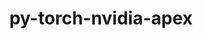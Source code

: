 ---
title: "py-torch-nvidia-apex"
layout: cache
categories: [package, develop]
meta: {"versions": ["2020-10-19"], "compilers": ["gcc@=11.3.0", "gcc@=7.3.1"], "oss": ["amzn2", "ubuntu22.04"], "platforms": ["linux"], "targets": ["ivybridge", "x86_64_v3", "x86_64_v4"], "stacks": ["ml-linux-x86_64-cpu", "ml-linux-x86_64-cuda"], "num_specs": 44, "num_specs_by_stack": {"ml-linux-x86_64-cuda": 8, "ml-linux-x86_64-cpu": 6}}
spec_details: [{"hash": "gy65opokes4ppp3siiunxewtew3bpb5l", "compiler": "gcc@=7.3.1", "versions": ["2020-10-19"], "os": "amzn2", "platform": "linux", "target": "ivybridge", "variants": ["build_system=python_pip", "+cuda", "cuda_arch=80", "patches=da5e883"], "stacks": [], "size": "-", "tarball": "https://binaries.spack.io/develop/build_cache/linux-amzn2-ivybridge/gcc-7.3.1/py-torch-nvidia-apex-2020-10-19/linux-amzn2-ivybridge-gcc-7.3.1-py-torch-nvidia-apex-2020-10-19-gy65opokes4ppp3siiunxewtew3bpb5l.spack"}, {"hash": "qw4lbuasgsvaxwtettic56s2wflhl2k2", "compiler": "gcc@=7.3.1", "versions": ["2020-10-19"], "os": "amzn2", "platform": "linux", "target": "ivybridge", "variants": ["build_system=python_pip", "+cuda", "cuda_arch=80", "patches=da5e883"], "stacks": [], "size": "-", "tarball": "https://binaries.spack.io/develop/build_cache/linux-amzn2-ivybridge/gcc-7.3.1/py-torch-nvidia-apex-2020-10-19/linux-amzn2-ivybridge-gcc-7.3.1-py-torch-nvidia-apex-2020-10-19-qw4lbuasgsvaxwtettic56s2wflhl2k2.spack"}, {"hash": "lww3kozhkhjgjcmz7q4t752xr5jjgsf3", "compiler": "gcc@=7.3.1", "versions": ["2020-10-19"], "os": "amzn2", "platform": "linux", "target": "ivybridge", "variants": ["build_system=python_pip", "+cuda", "cuda_arch=80", "patches=da5e883"], "stacks": [], "size": "-", "tarball": "https://binaries.spack.io/develop/build_cache/linux-amzn2-ivybridge/gcc-7.3.1/py-torch-nvidia-apex-2020-10-19/linux-amzn2-ivybridge-gcc-7.3.1-py-torch-nvidia-apex-2020-10-19-lww3kozhkhjgjcmz7q4t752xr5jjgsf3.spack"}, {"hash": "nxu2abdnoxedgswvorwl4swdjx2jiwzh", "compiler": "gcc@=7.3.1", "versions": ["2020-10-19"], "os": "amzn2", "platform": "linux", "target": "ivybridge", "variants": ["build_system=python_pip", "~cuda", "patches=da5e883"], "stacks": [], "size": "-", "tarball": "https://binaries.spack.io/develop/build_cache/linux-amzn2-ivybridge/gcc-7.3.1/py-torch-nvidia-apex-2020-10-19/linux-amzn2-ivybridge-gcc-7.3.1-py-torch-nvidia-apex-2020-10-19-nxu2abdnoxedgswvorwl4swdjx2jiwzh.spack"}, {"hash": "q2gna7c4un6o5rot3co4so3lchn5aus4", "compiler": "gcc@=7.3.1", "versions": ["2020-10-19"], "os": "amzn2", "platform": "linux", "target": "ivybridge", "variants": ["build_system=python_pip", "+cuda", "cuda_arch=80", "patches=da5e883"], "stacks": [], "size": "-", "tarball": "https://binaries.spack.io/develop/build_cache/linux-amzn2-ivybridge/gcc-7.3.1/py-torch-nvidia-apex-2020-10-19/linux-amzn2-ivybridge-gcc-7.3.1-py-torch-nvidia-apex-2020-10-19-q2gna7c4un6o5rot3co4so3lchn5aus4.spack"}, {"hash": "m46mnfzbx4ie45co7ek65eyvynklbarq", "compiler": "gcc@=7.3.1", "versions": ["2020-10-19"], "os": "amzn2", "platform": "linux", "target": "ivybridge", "variants": ["build_system=python_pip", "~cuda", "patches=da5e883"], "stacks": [], "size": "-", "tarball": "https://binaries.spack.io/develop/build_cache/linux-amzn2-ivybridge/gcc-7.3.1/py-torch-nvidia-apex-2020-10-19/linux-amzn2-ivybridge-gcc-7.3.1-py-torch-nvidia-apex-2020-10-19-m46mnfzbx4ie45co7ek65eyvynklbarq.spack"}, {"hash": "sciglnftv3sexmcd6smio5mzixvyrhjy", "compiler": "gcc@=7.3.1", "versions": ["2020-10-19"], "os": "amzn2", "platform": "linux", "target": "ivybridge", "variants": ["build_system=python_pip", "~cuda", "patches=da5e883"], "stacks": [], "size": "-", "tarball": "https://binaries.spack.io/develop/build_cache/linux-amzn2-ivybridge/gcc-7.3.1/py-torch-nvidia-apex-2020-10-19/linux-amzn2-ivybridge-gcc-7.3.1-py-torch-nvidia-apex-2020-10-19-sciglnftv3sexmcd6smio5mzixvyrhjy.spack"}, {"hash": "a2sdppyi7bzgumxpa27cdg35efnlal4g", "compiler": "gcc@=7.3.1", "versions": ["2020-10-19"], "os": "amzn2", "platform": "linux", "target": "x86_64_v3", "variants": ["build_system=python_pip", "+cuda", "cuda_arch=80", "patches=da5e883"], "stacks": [], "size": "-", "tarball": "https://binaries.spack.io/develop/build_cache/linux-amzn2-x86_64_v3/gcc-7.3.1/py-torch-nvidia-apex-2020-10-19/linux-amzn2-x86_64_v3-gcc-7.3.1-py-torch-nvidia-apex-2020-10-19-a2sdppyi7bzgumxpa27cdg35efnlal4g.spack"}, {"hash": "7qfwsggpftpmbdtco67cf7xelzdn755q", "compiler": "gcc@=7.3.1", "versions": ["2020-10-19"], "os": "amzn2", "platform": "linux", "target": "x86_64_v3", "variants": ["build_system=python_pip", "~cuda", "patches=da5e883"], "stacks": [], "size": "-", "tarball": "https://binaries.spack.io/develop/build_cache/linux-amzn2-x86_64_v3/gcc-7.3.1/py-torch-nvidia-apex-2020-10-19/linux-amzn2-x86_64_v3-gcc-7.3.1-py-torch-nvidia-apex-2020-10-19-7qfwsggpftpmbdtco67cf7xelzdn755q.spack"}, {"hash": "7bn6sptoj3xqiif3tljgbtol3rb4ix5w", "compiler": "gcc@=7.3.1", "versions": ["2020-10-19"], "os": "amzn2", "platform": "linux", "target": "x86_64_v3", "variants": ["build_system=python_pip", "+cuda", "cuda_arch=80", "patches=da5e883"], "stacks": [], "size": "-", "tarball": "https://binaries.spack.io/develop/build_cache/linux-amzn2-x86_64_v3/gcc-7.3.1/py-torch-nvidia-apex-2020-10-19/linux-amzn2-x86_64_v3-gcc-7.3.1-py-torch-nvidia-apex-2020-10-19-7bn6sptoj3xqiif3tljgbtol3rb4ix5w.spack"}, {"hash": "2oai4qfuhzu2rfdxpwdv7nfw5y3aoumi", "compiler": "gcc@=7.3.1", "versions": ["2020-10-19"], "os": "amzn2", "platform": "linux", "target": "x86_64_v3", "variants": ["build_system=python_pip", "+cuda", "cuda_arch=80", "patches=da5e883"], "stacks": [], "size": "-", "tarball": "https://binaries.spack.io/develop/build_cache/linux-amzn2-x86_64_v3/gcc-7.3.1/py-torch-nvidia-apex-2020-10-19/linux-amzn2-x86_64_v3-gcc-7.3.1-py-torch-nvidia-apex-2020-10-19-2oai4qfuhzu2rfdxpwdv7nfw5y3aoumi.spack"}, {"hash": "4m6tthj4y3swjm77hutw3z7rclsrxy3t", "compiler": "gcc@=7.3.1", "versions": ["2020-10-19"], "os": "amzn2", "platform": "linux", "target": "x86_64_v3", "variants": ["~cuda", "patches=da5e883"], "stacks": [], "size": "-", "tarball": "https://binaries.spack.io/develop/build_cache/linux-amzn2-x86_64_v3/gcc-7.3.1/py-torch-nvidia-apex-2020-10-19/linux-amzn2-x86_64_v3-gcc-7.3.1-py-torch-nvidia-apex-2020-10-19-4m6tthj4y3swjm77hutw3z7rclsrxy3t.spack"}, {"hash": "kohubyyc2njrbfuefvncmob52x2dzvhz", "compiler": "gcc@=7.3.1", "versions": ["2020-10-19"], "os": "amzn2", "platform": "linux", "target": "x86_64_v3", "variants": ["+cuda", "cuda_arch=80", "patches=da5e883"], "stacks": [], "size": "-", "tarball": "https://binaries.spack.io/develop/build_cache/linux-amzn2-x86_64_v3/gcc-7.3.1/py-torch-nvidia-apex-2020-10-19/linux-amzn2-x86_64_v3-gcc-7.3.1-py-torch-nvidia-apex-2020-10-19-kohubyyc2njrbfuefvncmob52x2dzvhz.spack"}, {"hash": "hlj7u7o7v65mrzd5riszsi5msx6dwxte", "compiler": "gcc@=7.3.1", "versions": ["2020-10-19"], "os": "amzn2", "platform": "linux", "target": "x86_64_v3", "variants": ["build_system=python_pip", "+cuda", "cuda_arch=80", "patches=da5e883"], "stacks": [], "size": "-", "tarball": "https://binaries.spack.io/develop/build_cache/linux-amzn2-x86_64_v3/gcc-7.3.1/py-torch-nvidia-apex-2020-10-19/linux-amzn2-x86_64_v3-gcc-7.3.1-py-torch-nvidia-apex-2020-10-19-hlj7u7o7v65mrzd5riszsi5msx6dwxte.spack"}, {"hash": "a5o5wdggsyrkc66s576etiiurwfehtnx", "compiler": "gcc@=7.3.1", "versions": ["2020-10-19"], "os": "amzn2", "platform": "linux", "target": "x86_64_v3", "variants": ["build_system=python_pip", "~cuda", "patches=da5e883"], "stacks": [], "size": "-", "tarball": "https://binaries.spack.io/develop/build_cache/linux-amzn2-x86_64_v3/gcc-7.3.1/py-torch-nvidia-apex-2020-10-19/linux-amzn2-x86_64_v3-gcc-7.3.1-py-torch-nvidia-apex-2020-10-19-a5o5wdggsyrkc66s576etiiurwfehtnx.spack"}, {"hash": "5xnchnqdannytz4sv3fqlbri2zcdvlak", "compiler": "gcc@=7.3.1", "versions": ["2020-10-19"], "os": "amzn2", "platform": "linux", "target": "x86_64_v3", "variants": ["build_system=python_pip", "+cuda", "cuda_arch=80", "patches=da5e883"], "stacks": [], "size": "-", "tarball": "https://binaries.spack.io/develop/build_cache/linux-amzn2-x86_64_v3/gcc-7.3.1/py-torch-nvidia-apex-2020-10-19/linux-amzn2-x86_64_v3-gcc-7.3.1-py-torch-nvidia-apex-2020-10-19-5xnchnqdannytz4sv3fqlbri2zcdvlak.spack"}, {"hash": "7yo5kqwduco433qwzv5c3aqce62y4eut", "compiler": "gcc@=7.3.1", "versions": ["2020-10-19"], "os": "amzn2", "platform": "linux", "target": "x86_64_v3", "variants": ["build_system=python_pip", "~cuda", "patches=da5e883"], "stacks": [], "size": "-", "tarball": "https://binaries.spack.io/develop/build_cache/linux-amzn2-x86_64_v3/gcc-7.3.1/py-torch-nvidia-apex-2020-10-19/linux-amzn2-x86_64_v3-gcc-7.3.1-py-torch-nvidia-apex-2020-10-19-7yo5kqwduco433qwzv5c3aqce62y4eut.spack"}, {"hash": "pddrmynemk7izwckxuewjzaw3lndwaw7", "compiler": "gcc@=7.3.1", "versions": ["2020-10-19"], "os": "amzn2", "platform": "linux", "target": "x86_64_v3", "variants": ["build_system=python_pip", "~cuda", "patches=da5e883"], "stacks": [], "size": "-", "tarball": "https://binaries.spack.io/develop/build_cache/linux-amzn2-x86_64_v3/gcc-7.3.1/py-torch-nvidia-apex-2020-10-19/linux-amzn2-x86_64_v3-gcc-7.3.1-py-torch-nvidia-apex-2020-10-19-pddrmynemk7izwckxuewjzaw3lndwaw7.spack"}, {"hash": "nspr5bahbxajf2kfmostakxgyg753ixz", "compiler": "gcc@=7.3.1", "versions": ["2020-10-19"], "os": "amzn2", "platform": "linux", "target": "x86_64_v3", "variants": ["build_system=python_pip", "~cuda", "patches=da5e883"], "stacks": [], "size": "-", "tarball": "https://binaries.spack.io/develop/build_cache/linux-amzn2-x86_64_v3/gcc-7.3.1/py-torch-nvidia-apex-2020-10-19/linux-amzn2-x86_64_v3-gcc-7.3.1-py-torch-nvidia-apex-2020-10-19-nspr5bahbxajf2kfmostakxgyg753ixz.spack"}, {"hash": "indrnfaclhfudxeitnntm42ale4xpsyp", "compiler": "gcc@=7.3.1", "versions": ["2020-10-19"], "os": "amzn2", "platform": "linux", "target": "x86_64_v3", "variants": ["build_system=python_pip", "~cuda", "patches=da5e883"], "stacks": [], "size": "-", "tarball": "https://binaries.spack.io/develop/build_cache/linux-amzn2-x86_64_v3/gcc-7.3.1/py-torch-nvidia-apex-2020-10-19/linux-amzn2-x86_64_v3-gcc-7.3.1-py-torch-nvidia-apex-2020-10-19-indrnfaclhfudxeitnntm42ale4xpsyp.spack"}, {"hash": "jhjwrk5xni5ypbr2rmaqpbchbyv3p7nx", "compiler": "gcc@=7.3.1", "versions": ["2020-10-19"], "os": "amzn2", "platform": "linux", "target": "x86_64_v3", "variants": ["build_system=python_pip", "~cuda", "patches=da5e883"], "stacks": [], "size": "-", "tarball": "https://binaries.spack.io/develop/build_cache/linux-amzn2-x86_64_v3/gcc-7.3.1/py-torch-nvidia-apex-2020-10-19/linux-amzn2-x86_64_v3-gcc-7.3.1-py-torch-nvidia-apex-2020-10-19-jhjwrk5xni5ypbr2rmaqpbchbyv3p7nx.spack"}, {"hash": "pgkigdqux72wqrmfdcvlnfpaadllwocs", "compiler": "gcc@=7.3.1", "versions": ["2020-10-19"], "os": "amzn2", "platform": "linux", "target": "x86_64_v3", "variants": ["build_system=python_pip", "+cuda", "cuda_arch=80", "patches=da5e883"], "stacks": [], "size": "-", "tarball": "https://binaries.spack.io/develop/build_cache/linux-amzn2-x86_64_v3/gcc-7.3.1/py-torch-nvidia-apex-2020-10-19/linux-amzn2-x86_64_v3-gcc-7.3.1-py-torch-nvidia-apex-2020-10-19-pgkigdqux72wqrmfdcvlnfpaadllwocs.spack"}, {"hash": "togab3vp4mytciourm7vnokduov4yaks", "compiler": "gcc@=7.3.1", "versions": ["2020-10-19"], "os": "amzn2", "platform": "linux", "target": "x86_64_v3", "variants": ["build_system=python_pip", "~cuda", "patches=da5e883"], "stacks": [], "size": "-", "tarball": "https://binaries.spack.io/develop/build_cache/linux-amzn2-x86_64_v3/gcc-7.3.1/py-torch-nvidia-apex-2020-10-19/linux-amzn2-x86_64_v3-gcc-7.3.1-py-torch-nvidia-apex-2020-10-19-togab3vp4mytciourm7vnokduov4yaks.spack"}, {"hash": "p6m35xl5jmy5qepg3csyxce6v6wr3xg4", "compiler": "gcc@=7.3.1", "versions": ["2020-10-19"], "os": "amzn2", "platform": "linux", "target": "x86_64_v3", "variants": ["build_system=python_pip", "+cuda", "cuda_arch=80", "patches=da5e883"], "stacks": [], "size": "-", "tarball": "https://binaries.spack.io/develop/build_cache/linux-amzn2-x86_64_v3/gcc-7.3.1/py-torch-nvidia-apex-2020-10-19/linux-amzn2-x86_64_v3-gcc-7.3.1-py-torch-nvidia-apex-2020-10-19-p6m35xl5jmy5qepg3csyxce6v6wr3xg4.spack"}, {"hash": "j42nxm27btykhatcdt5vls6ozjh6iu2i", "compiler": "gcc@=7.3.1", "versions": ["2020-10-19"], "os": "amzn2", "platform": "linux", "target": "x86_64_v3", "variants": ["build_system=python_pip", "+cuda", "cuda_arch=80", "patches=da5e883"], "stacks": [], "size": "-", "tarball": "https://binaries.spack.io/develop/build_cache/linux-amzn2-x86_64_v3/gcc-7.3.1/py-torch-nvidia-apex-2020-10-19/linux-amzn2-x86_64_v3-gcc-7.3.1-py-torch-nvidia-apex-2020-10-19-j42nxm27btykhatcdt5vls6ozjh6iu2i.spack"}, {"hash": "rfs2ub4kveb2la6inydtesc6dt4q7d2o", "compiler": "gcc@=7.3.1", "versions": ["2020-10-19"], "os": "amzn2", "platform": "linux", "target": "x86_64_v3", "variants": ["~cuda", "patches=da5e883"], "stacks": [], "size": "-", "tarball": "https://binaries.spack.io/develop/build_cache/linux-amzn2-x86_64_v3/gcc-7.3.1/py-torch-nvidia-apex-2020-10-19/linux-amzn2-x86_64_v3-gcc-7.3.1-py-torch-nvidia-apex-2020-10-19-rfs2ub4kveb2la6inydtesc6dt4q7d2o.spack"}, {"hash": "tpwntfcohgz5awxbv35pofeagzz6q6fy", "compiler": "gcc@=7.3.1", "versions": ["2020-10-19"], "os": "amzn2", "platform": "linux", "target": "x86_64_v3", "variants": ["build_system=python_pip", "~cuda", "patches=da5e883"], "stacks": [], "size": "-", "tarball": "https://binaries.spack.io/develop/build_cache/linux-amzn2-x86_64_v3/gcc-7.3.1/py-torch-nvidia-apex-2020-10-19/linux-amzn2-x86_64_v3-gcc-7.3.1-py-torch-nvidia-apex-2020-10-19-tpwntfcohgz5awxbv35pofeagzz6q6fy.spack"}, {"hash": "zjhv6hke5n3ii2hic5jkiqgwbblabs27", "compiler": "gcc@=7.3.1", "versions": ["2020-10-19"], "os": "amzn2", "platform": "linux", "target": "x86_64_v3", "variants": ["build_system=python_pip", "+cuda", "cuda_arch=80", "patches=da5e883"], "stacks": [], "size": "-", "tarball": "https://binaries.spack.io/develop/build_cache/linux-amzn2-x86_64_v3/gcc-7.3.1/py-torch-nvidia-apex-2020-10-19/linux-amzn2-x86_64_v3-gcc-7.3.1-py-torch-nvidia-apex-2020-10-19-zjhv6hke5n3ii2hic5jkiqgwbblabs27.spack"}, {"hash": "7aui2zbqvb77zwvpe56seaa6s3vedk7r", "compiler": "gcc@=7.3.1", "versions": ["2020-10-19"], "os": "amzn2", "platform": "linux", "target": "x86_64_v4", "variants": ["~cuda", "patches=da5e883"], "stacks": [], "size": "-", "tarball": "https://binaries.spack.io/develop/build_cache/linux-amzn2-x86_64_v4/gcc-7.3.1/py-torch-nvidia-apex-2020-10-19/linux-amzn2-x86_64_v4-gcc-7.3.1-py-torch-nvidia-apex-2020-10-19-7aui2zbqvb77zwvpe56seaa6s3vedk7r.spack"}, {"hash": "4dtpcj7f3n4qvzj3elbaeexvkyjxhoui", "compiler": "gcc@=7.3.1", "versions": ["2020-10-19"], "os": "amzn2", "platform": "linux", "target": "x86_64_v4", "variants": ["+cuda", "cuda_arch=80", "patches=da5e883"], "stacks": [], "size": "-", "tarball": "https://binaries.spack.io/develop/build_cache/linux-amzn2-x86_64_v4/gcc-7.3.1/py-torch-nvidia-apex-2020-10-19/linux-amzn2-x86_64_v4-gcc-7.3.1-py-torch-nvidia-apex-2020-10-19-4dtpcj7f3n4qvzj3elbaeexvkyjxhoui.spack"}, {"hash": "wgtpppaajqmbzb2svc2wm32hfzi6m47v", "compiler": "gcc@=11.3.0", "versions": ["2020-10-19"], "os": "ubuntu22.04", "platform": "linux", "target": "x86_64_v3", "variants": ["build_system=python_pip", "+cuda", "cuda_arch=80", "patches=da5e883"], "stacks": ["ml-linux-x86_64-cuda"], "size": "-", "tarball": "https://binaries.spack.io/develop/build_cache/linux-ubuntu22.04-x86_64_v3/gcc-11.3.0/py-torch-nvidia-apex-2020-10-19/linux-ubuntu22.04-x86_64_v3-gcc-11.3.0-py-torch-nvidia-apex-2020-10-19-wgtpppaajqmbzb2svc2wm32hfzi6m47v.spack"}, {"hash": "vjgn772xfj6ttklp44pca2lvhkbrad5d", "compiler": "gcc@=11.3.0", "versions": ["2020-10-19"], "os": "ubuntu22.04", "platform": "linux", "target": "x86_64_v3", "variants": ["build_system=python_pip", "+cuda", "cuda_arch=80", "patches=da5e883"], "stacks": ["ml-linux-x86_64-cuda"], "size": "-", "tarball": "https://binaries.spack.io/develop/build_cache/linux-ubuntu22.04-x86_64_v3/gcc-11.3.0/py-torch-nvidia-apex-2020-10-19/linux-ubuntu22.04-x86_64_v3-gcc-11.3.0-py-torch-nvidia-apex-2020-10-19-vjgn772xfj6ttklp44pca2lvhkbrad5d.spack"}, {"hash": "yid3vszuiblenk32bgekxhlewg2lqhiu", "compiler": "gcc@=11.3.0", "versions": ["2020-10-19"], "os": "ubuntu22.04", "platform": "linux", "target": "x86_64_v3", "variants": ["build_system=python_pip", "~cuda", "patches=da5e883"], "stacks": ["ml-linux-x86_64-cpu"], "size": "-", "tarball": "https://binaries.spack.io/develop/build_cache/linux-ubuntu22.04-x86_64_v3/gcc-11.3.0/py-torch-nvidia-apex-2020-10-19/linux-ubuntu22.04-x86_64_v3-gcc-11.3.0-py-torch-nvidia-apex-2020-10-19-yid3vszuiblenk32bgekxhlewg2lqhiu.spack"}, {"hash": "cg2iscg5mqxu7qztfy23ou3ltfngkt7h", "compiler": "gcc@=11.3.0", "versions": ["2020-10-19"], "os": "ubuntu22.04", "platform": "linux", "target": "x86_64_v3", "variants": ["build_system=python_pip", "+cuda", "cuda_arch=80", "patches=da5e883"], "stacks": ["ml-linux-x86_64-cuda"], "size": "-", "tarball": "https://binaries.spack.io/develop/build_cache/linux-ubuntu22.04-x86_64_v3/gcc-11.3.0/py-torch-nvidia-apex-2020-10-19/linux-ubuntu22.04-x86_64_v3-gcc-11.3.0-py-torch-nvidia-apex-2020-10-19-cg2iscg5mqxu7qztfy23ou3ltfngkt7h.spack"}, {"hash": "l222cjnadntzp6nrbhkhhu5sz2fbwbnc", "compiler": "gcc@=11.3.0", "versions": ["2020-10-19"], "os": "ubuntu22.04", "platform": "linux", "target": "x86_64_v3", "variants": ["build_system=python_pip", "~cuda", "patches=da5e883"], "stacks": ["ml-linux-x86_64-cpu"], "size": "-", "tarball": "https://binaries.spack.io/develop/build_cache/linux-ubuntu22.04-x86_64_v3/gcc-11.3.0/py-torch-nvidia-apex-2020-10-19/linux-ubuntu22.04-x86_64_v3-gcc-11.3.0-py-torch-nvidia-apex-2020-10-19-l222cjnadntzp6nrbhkhhu5sz2fbwbnc.spack"}, {"hash": "ccnjzuxiuttsq335ojctdrkbatrro67u", "compiler": "gcc@=11.3.0", "versions": ["2020-10-19"], "os": "ubuntu22.04", "platform": "linux", "target": "x86_64_v3", "variants": ["build_system=python_pip", "+cuda", "cuda_arch=80", "patches=da5e883"], "stacks": ["ml-linux-x86_64-cuda"], "size": "-", "tarball": "https://binaries.spack.io/develop/build_cache/linux-ubuntu22.04-x86_64_v3/gcc-11.3.0/py-torch-nvidia-apex-2020-10-19/linux-ubuntu22.04-x86_64_v3-gcc-11.3.0-py-torch-nvidia-apex-2020-10-19-ccnjzuxiuttsq335ojctdrkbatrro67u.spack"}, {"hash": "dzxvb7c2ndx3dcx2cs5gkdoqgmtcglpx", "compiler": "gcc@=11.3.0", "versions": ["2020-10-19"], "os": "ubuntu22.04", "platform": "linux", "target": "x86_64_v3", "variants": ["build_system=python_pip", "~cuda", "patches=da5e883"], "stacks": ["ml-linux-x86_64-cpu"], "size": "-", "tarball": "https://binaries.spack.io/develop/build_cache/linux-ubuntu22.04-x86_64_v3/gcc-11.3.0/py-torch-nvidia-apex-2020-10-19/linux-ubuntu22.04-x86_64_v3-gcc-11.3.0-py-torch-nvidia-apex-2020-10-19-dzxvb7c2ndx3dcx2cs5gkdoqgmtcglpx.spack"}, {"hash": "mfwyzli6r2kqelbqryo3fqkvx2uqbiv7", "compiler": "gcc@=11.3.0", "versions": ["2020-10-19"], "os": "ubuntu22.04", "platform": "linux", "target": "x86_64_v3", "variants": ["build_system=python_pip", "~cuda", "patches=da5e883"], "stacks": ["ml-linux-x86_64-cpu"], "size": "-", "tarball": "https://binaries.spack.io/develop/build_cache/linux-ubuntu22.04-x86_64_v3/gcc-11.3.0/py-torch-nvidia-apex-2020-10-19/linux-ubuntu22.04-x86_64_v3-gcc-11.3.0-py-torch-nvidia-apex-2020-10-19-mfwyzli6r2kqelbqryo3fqkvx2uqbiv7.spack"}, {"hash": "en3qqembvqprrozbbwayuxnax2li2th4", "compiler": "gcc@=11.3.0", "versions": ["2020-10-19"], "os": "ubuntu22.04", "platform": "linux", "target": "x86_64_v3", "variants": ["build_system=python_pip", "+cuda", "cuda_arch=80", "patches=da5e883"], "stacks": ["ml-linux-x86_64-cuda"], "size": "-", "tarball": "https://binaries.spack.io/develop/build_cache/linux-ubuntu22.04-x86_64_v3/gcc-11.3.0/py-torch-nvidia-apex-2020-10-19/linux-ubuntu22.04-x86_64_v3-gcc-11.3.0-py-torch-nvidia-apex-2020-10-19-en3qqembvqprrozbbwayuxnax2li2th4.spack"}, {"hash": "hecqwbdxs7nlvzvdvghnmtwkzb7fmmhc", "compiler": "gcc@=11.3.0", "versions": ["2020-10-19"], "os": "ubuntu22.04", "platform": "linux", "target": "x86_64_v3", "variants": ["build_system=python_pip", "~cuda", "patches=da5e883"], "stacks": ["ml-linux-x86_64-cpu"], "size": "-", "tarball": "https://binaries.spack.io/develop/build_cache/linux-ubuntu22.04-x86_64_v3/gcc-11.3.0/py-torch-nvidia-apex-2020-10-19/linux-ubuntu22.04-x86_64_v3-gcc-11.3.0-py-torch-nvidia-apex-2020-10-19-hecqwbdxs7nlvzvdvghnmtwkzb7fmmhc.spack"}, {"hash": "ocwmqz5y3y36smk6njld667lp56mxpsv", "compiler": "gcc@=11.3.0", "versions": ["2020-10-19"], "os": "ubuntu22.04", "platform": "linux", "target": "x86_64_v3", "variants": ["build_system=python_pip", "+cuda", "cuda_arch=80", "patches=da5e883"], "stacks": ["ml-linux-x86_64-cuda"], "size": "-", "tarball": "https://binaries.spack.io/develop/build_cache/linux-ubuntu22.04-x86_64_v3/gcc-11.3.0/py-torch-nvidia-apex-2020-10-19/linux-ubuntu22.04-x86_64_v3-gcc-11.3.0-py-torch-nvidia-apex-2020-10-19-ocwmqz5y3y36smk6njld667lp56mxpsv.spack"}, {"hash": "xdc7iyxo3dus2w4nux4z5kq4ivpg7nwy", "compiler": "gcc@=11.3.0", "versions": ["2020-10-19"], "os": "ubuntu22.04", "platform": "linux", "target": "x86_64_v3", "variants": ["build_system=python_pip", "+cuda", "cuda_arch=80", "patches=da5e883"], "stacks": ["ml-linux-x86_64-cuda"], "size": "-", "tarball": "https://binaries.spack.io/develop/build_cache/linux-ubuntu22.04-x86_64_v3/gcc-11.3.0/py-torch-nvidia-apex-2020-10-19/linux-ubuntu22.04-x86_64_v3-gcc-11.3.0-py-torch-nvidia-apex-2020-10-19-xdc7iyxo3dus2w4nux4z5kq4ivpg7nwy.spack"}, {"hash": "43vr2kaa474oi7enjrr4buxpiqtcrrfv", "compiler": "gcc@=11.3.0", "versions": ["2020-10-19"], "os": "ubuntu22.04", "platform": "linux", "target": "x86_64_v3", "variants": ["build_system=python_pip", "+cuda", "cuda_arch=80", "patches=da5e883"], "stacks": ["ml-linux-x86_64-cuda"], "size": "-", "tarball": "https://binaries.spack.io/develop/build_cache/linux-ubuntu22.04-x86_64_v3/gcc-11.3.0/py-torch-nvidia-apex-2020-10-19/linux-ubuntu22.04-x86_64_v3-gcc-11.3.0-py-torch-nvidia-apex-2020-10-19-43vr2kaa474oi7enjrr4buxpiqtcrrfv.spack"}, {"hash": "qbyx7f42l7k353bm7hvptxguf4cwskqb", "compiler": "gcc@=11.3.0", "versions": ["2020-10-19"], "os": "ubuntu22.04", "platform": "linux", "target": "x86_64_v3", "variants": ["build_system=python_pip", "~cuda", "patches=da5e883"], "stacks": ["ml-linux-x86_64-cpu"], "size": "-", "tarball": "https://binaries.spack.io/develop/build_cache/linux-ubuntu22.04-x86_64_v3/gcc-11.3.0/py-torch-nvidia-apex-2020-10-19/linux-ubuntu22.04-x86_64_v3-gcc-11.3.0-py-torch-nvidia-apex-2020-10-19-qbyx7f42l7k353bm7hvptxguf4cwskqb.spack"}]
---